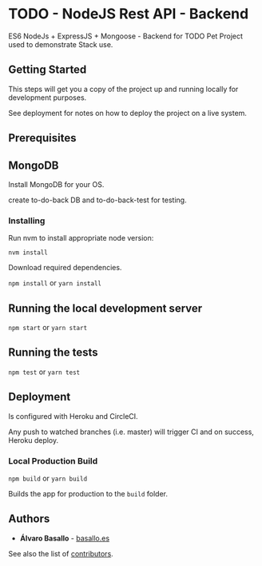 # TODO - NodeJS Rest API - Backend

ES6 NodeJs + ExpressJS + Mongoose - Backend for TODO Pet Project used to demonstrate Stack use.

## Getting Started

This steps will get you a copy of the project up and running locally for development purposes.

See deployment for notes on how to deploy the project on a live system.

## Prerequisites

## MongoDB

Install MongoDB for your OS.

create to-do-back DB and to-do-back-test for testing.

### Installing

Run nvm to install appropriate node version:

`nvm install`

Download required dependencies.

`npm install` or `yarn install` 

## Running the local development server

`npm start` or `yarn start`

## Running the tests

`npm test` or `yarn test`

## Deployment

Is configured with Heroku and CircleCI. 

Any push to watched branches (i.e. master) will trigger CI and on success, Heroku deploy.

### Local Production Build

`npm build` or `yarn build`

Builds the app for production to the `build` folder.

## Authors

* **Álvaro Basallo** - [basallo.es](http://basallo.es)

See also the list of [contributors](https://github.com/abasallo/to-do-front/graphs/contributors).
